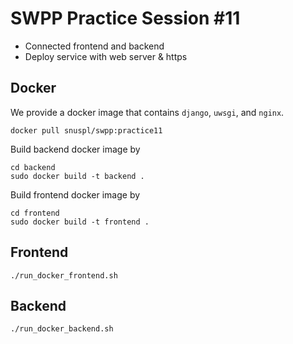# SWPP Practice Session #11
- Connected frontend and backend
- Deploy service with web server & https

## Docker 
We provide a docker image that contains `django`, `uwsgi`, and `nginx`.
```
docker pull snuspl/swpp:practice11
```

Build backend docker image by 
```
cd backend
sudo docker build -t backend .
```

Build frontend docker image by 
```
cd frontend
sudo docker build -t frontend .
```

## Frontend
```
./run_docker_frontend.sh
```

## Backend
```
./run_docker_backend.sh
```